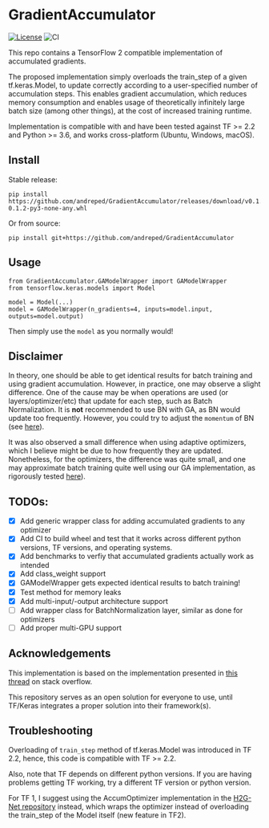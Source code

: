 # GradientAccumulator

[![License](https://img.shields.io/badge/License-MIT-green.svg)](https://opensource.org/licenses/MIT)
![CI](https://github.com/andreped/GradientAccumulator/workflows/CI/badge.svg)

This repo contains a TensorFlow 2 compatible implementation of accumulated gradients.

The proposed implementation simply overloads the train_step of a given tf.keras.Model, to update correctly according to a user-specified number of accumulation steps. This enables gradient accumulation, which reduces memory consumption and enables usage of theoretically infinitely large batch size (among other things), at the cost of increased training runtime.

Implementation is compatible with and have been tested against TF >= 2.2 and Python >= 3.6, and works cross-platform (Ubuntu, Windows, macOS).

## Install

Stable release:
```
pip install https://github.com/andreped/GradientAccumulator/releases/download/v0.1.2/GradientAccumulator-0.1.2-py3-none-any.whl
```

Or from source:
```
pip install git+https://github.com/andreped/GradientAccumulator
```

## Usage
```
from GradientAccumulator.GAModelWrapper import GAModelWrapper
from tensorflow.keras.models import Model

model = Model(...)
model = GAModelWrapper(n_gradients=4, inputs=model.input, outputs=model.output)
```

Then simply use the `model` as you normally would!

## Disclaimer
In theory, one should be able to get identical results for batch training and using gradient accumulation. However, in practice, one may observe a slight difference. One of the cause may be when operations are used (or layers/optimizer/etc) that update for each step, such as Batch Normalization. It is **not** recommended to use BN with GA, as BN would update too frequently. However, you could try to adjust the `momentum` of BN (see [here](https://keras.io/api/layers/normalization_layers/batch_normalization/)).

It was also observed a small difference when using adaptive optimizers, which I believe might be due to how frequently they are updated. Nonetheless, for the optimizers, the difference was quite small, and one may approximate batch training quite well using our GA implementation, as rigorously tested [here](https://github.com/andreped/GradientAccumulator/tree/main/tests)).

## TODOs:
- [x] Add generic wrapper class for adding accumulated gradients to any optimizer
- [x] Add CI to build wheel and test that it works across different python versions, TF versions, and operating systems.
- [x] Add benchmarks to verfiy that accumulated gradients actually work as intended
- [x] Add class_weight support
- [x] GAModelWrapper gets expected identical results to batch training!
- [x] Test method for memory leaks
- [x] Add multi-input/-output architecture support
- [ ] Add wrapper class for BatchNormalization layer, similar as done for optimizers
- [ ] Add proper multi-GPU support

## Acknowledgements
This implementation is based on the implementation presented in [this thread](https://stackoverflow.com/a/66524901) on stack overflow.

This repository serves as an open solution for everyone to use, until TF/Keras integrates a proper solution into their framework(s).

## Troubleshooting
Overloading of `train_step` method of tf.keras.Model was introduced in TF 2.2, hence, this code is compatible with TF >= 2.2.

Also, note that TF depends on different python versions. If you are having problems getting TF working, try a different TF version or python version.

For TF 1, I suggest using the AccumOptimizer implementation in the [H2G-Net repository](https://github.com/andreped/H2G-Net/blob/main/src/utils/accum_optimizers.py#L139) instead, which wraps the optimizer instead of overloading the train_step of the Model itself (new feature in TF2).
